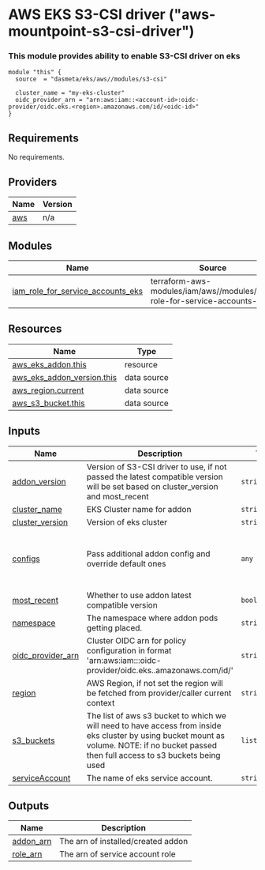 # AWS EKS S3-CSI driver ("aws-mountpoint-s3-csi-driver")

### This module provides ability to enable S3-CSI driver on eks


```
module "this" {
  source  = "dasmeta/eks/aws//modules/s3-csi"

  cluster_name = "my-eks-cluster"
  oidc_provider_arn = "arn:aws:iam::<account-id>:oidc-provider/oidc.eks.<region>.amazonaws.com/id/<oidc-id>"
}
```
<!-- BEGINNING OF PRE-COMMIT-TERRAFORM DOCS HOOK -->
## Requirements

No requirements.

## Providers

| Name | Version |
|------|---------|
| <a name="provider_aws"></a> [aws](#provider\_aws) | n/a |

## Modules

| Name | Source | Version |
|------|--------|---------|
| <a name="module_iam_role_for_service_accounts_eks"></a> [iam\_role\_for\_service\_accounts\_eks](#module\_iam\_role\_for\_service\_accounts\_eks) | terraform-aws-modules/iam/aws//modules/iam-role-for-service-accounts-eks | 5.55.0 |

## Resources

| Name | Type |
|------|------|
| [aws_eks_addon.this](https://registry.terraform.io/providers/hashicorp/aws/latest/docs/resources/eks_addon) | resource |
| [aws_eks_addon_version.this](https://registry.terraform.io/providers/hashicorp/aws/latest/docs/data-sources/eks_addon_version) | data source |
| [aws_region.current](https://registry.terraform.io/providers/hashicorp/aws/latest/docs/data-sources/region) | data source |
| [aws_s3_bucket.this](https://registry.terraform.io/providers/hashicorp/aws/latest/docs/data-sources/s3_bucket) | data source |

## Inputs

| Name | Description | Type | Default | Required |
|------|-------------|------|---------|:--------:|
| <a name="input_addon_version"></a> [addon\_version](#input\_addon\_version) | Version of S3-CSI driver to use, if not passed the latest compatible version will be set based on cluster\_version and most\_recent | `string` | `null` | no |
| <a name="input_cluster_name"></a> [cluster\_name](#input\_cluster\_name) | EKS Cluster name for addon | `string` | n/a | yes |
| <a name="input_cluster_version"></a> [cluster\_version](#input\_cluster\_version) | Version of eks cluster | `string` | `"1.31"` | no |
| <a name="input_configs"></a> [configs](#input\_configs) | Pass additional addon config and override default ones | `any` | <pre>{<br/>  "node": {<br/>    "tolerateAllTaints": true<br/>  }<br/>}</pre> | no |
| <a name="input_most_recent"></a> [most\_recent](#input\_most\_recent) | Whether to use addon latest compatible version | `bool` | `true` | no |
| <a name="input_namespace"></a> [namespace](#input\_namespace) | The namespace where addon pods getting placed. | `string` | `"kube-system"` | no |
| <a name="input_oidc_provider_arn"></a> [oidc\_provider\_arn](#input\_oidc\_provider\_arn) | Cluster OIDC arn for policy configuration in format 'arn:aws:iam::<account-id>:oidc-provider/oidc.eks.<region>.amazonaws.com/id/<oidc-id>' | `string` | n/a | yes |
| <a name="input_region"></a> [region](#input\_region) | AWS Region, if not set the region will be fetched from provider/caller current context | `string` | `null` | no |
| <a name="input_s3_buckets"></a> [s3\_buckets](#input\_s3\_buckets) | The list of aws s3 bucket to which we will need to have access from inside eks cluster by using bucket mount as volume. NOTE: if no bucket passed then full access to s3 buckets being used | `list(string)` | `[]` | no |
| <a name="input_serviceAccount"></a> [serviceAccount](#input\_serviceAccount) | The name of eks service account. | `string` | `"s3-csi-driver-sa"` | no |

## Outputs

| Name | Description |
|------|-------------|
| <a name="output_addon_arn"></a> [addon\_arn](#output\_addon\_arn) | The arn of installed/created addon |
| <a name="output_role_arn"></a> [role\_arn](#output\_role\_arn) | The arn of service account role |
<!-- END OF PRE-COMMIT-TERRAFORM DOCS HOOK -->

